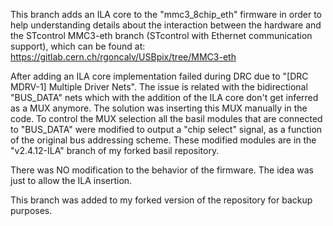 This branch adds an ILA core to the "mmc3_8chip_eth" firmware in order to help 
understanding details about the interaction between the hardware and the 
STcontrol MMC3-eth branch (STcontrol with Ethernet communication support), 
which can be found at: https://gitlab.cern.ch/rgoncalv/USBpix/tree/MMC3-eth

After adding an ILA core implementation failed during DRC due to "[DRC MDRV-1] 
Multiple Driver Nets". The issue is related with the bidirectional "BUS_DATA" 
nets which with the addition of the ILA core don't get inferred as a MUX anymore. 
The solution was inserting this MUX manually in the code. To control the MUX 
selection all the basil modules that are connected to "BUS_DATA" were modified 
to output a "chip select" signal, as a function of the original bus addressing 
scheme. These modified modules are in the "v2.4.12-ILA" branch of my forked 
basil repository.

There was NO modification to the behavior of the firmware. 
The idea was just to allow the ILA insertion.

This branch was added to my forked version of the repository for backup purposes.

